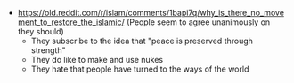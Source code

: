 - https://old.reddit.com/r/islam/comments/1bapi7q/why_is_there_no_movement_to_restore_the_islamic/ (People seem to agree unanimously on they should)
	- They subscribe to the idea that "peace is preserved through strength"
	- They do like to make and use nukes
	- They hate that people have turned to the ways of the world